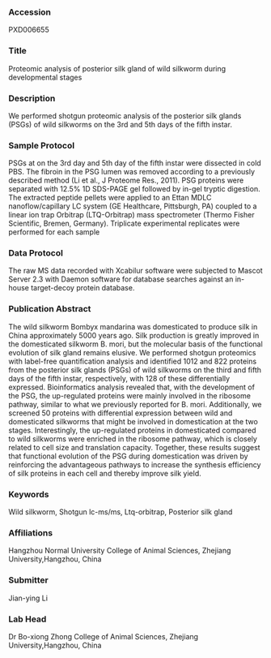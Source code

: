 ### Accession
PXD006655

### Title
Proteomic analysis of posterior silk gland of wild silkworm during developmental stages

### Description
We performed shotgun proteomic analysis of the posterior silk glands (PSGs) of wild silkworms on the 3rd and 5th days of the fifth instar.

### Sample Protocol
PSGs at on the 3rd day and 5th day of the fifth instar were dissected in cold PBS. The fibroin in the PSG lumen was removed according to a previously described method (Li et al., J Proteome Res., 2011). PSG proteins were separated with 12.5% 1D SDS-PAGE gel followed by in-gel tryptic digestion. The extracted peptide pellets were applied to an Ettan MDLC nanoflow/capillary LC system (GE Healthcare, Pittsburgh, PA) coupled to a linear ion trap Orbitrap (LTQ-Orbitrap) mass spectrometer (Thermo Fisher Scientific, Bremen, Germany). Triplicate experimental replicates were performed for each sample

### Data Protocol
The raw MS data recorded with Xcabilur software were subjected to Mascot Server 2.3 with Daemon software for database searches against an in-house target-decoy protein database.

### Publication Abstract
The wild silkworm Bombyx mandarina was domesticated to produce silk in China approximately 5000 years ago. Silk production is greatly improved in the domesticated silkworm B. mori, but the molecular basis of the functional evolution of silk gland remains elusive. We performed shotgun proteomics with label-free quantification analysis and identified 1012 and 822 proteins from the posterior silk glands (PSGs) of wild silkworms on the third and fifth days of the fifth instar, respectively, with 128 of these differentially expressed. Bioinformatics analysis revealed that, with the development of the PSG, the up-regulated proteins were mainly involved in the ribosome pathway, similar to what we previously reported for B. mori. Additionally, we screened 50 proteins with differential expression between wild and domesticated silkworms that might be involved in domestication at the two stages. Interestingly, the up-regulated proteins in domesticated compared to wild silkworms were enriched in the ribosome pathway, which is closely related to cell size and translation capacity. Together, these results suggest that functional evolution of the PSG during domestication was driven by reinforcing the advantageous pathways to increase the synthesis efficiency of silk proteins in each cell and thereby improve silk yield.

### Keywords
Wild silkworm, Shotgun lc-ms/ms, Ltq-orbitrap, Posterior silk gland

### Affiliations
Hangzhou Normal University
College of Animal Sciences, Zhejiang University,Hangzhou, China

### Submitter
Jian-ying Li

### Lab Head
Dr Bo-xiong Zhong
College of Animal Sciences, Zhejiang University,Hangzhou, China


